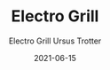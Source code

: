 ---
date: '2021-06-15'
title: Electro Grill
subtitle: Electro Grill Ursus Trotter
image: https://lh3.googleusercontent.com/pw/ACtC-3e9ywDTVjwssIZkV88tDDuObffUBGwlaClttH136wB_GuWtUzOFmaZsXNVK3kpLrFmIAfFxVkj9GXDRIrj6FAbbCb3YW6XJH4VRh4nNyJN7YEN0Xeh0SrHDfNjcGvXo8HazYHDLw_a7ggxQu8Q_WE6ihQ=w828-h621-no?authuser=0
price: $ 30.000
weight: 30
description: Parrilla Electrica marca Ursus Trotter, excelente performance. Bandeja plastica recoje jugos dañada, pero funcional.
link: 
exclude: false
---